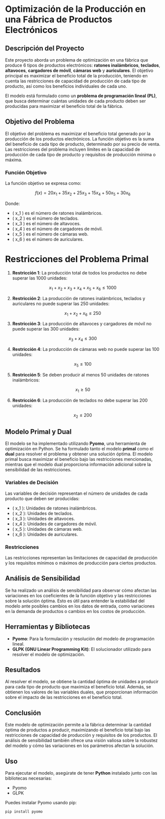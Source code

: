 # Optimización de la Producción en una Fábrica de Productos Electrónicos

## Descripción del Proyecto

Este proyecto aborda un problema de optimización en una fábrica que produce 6 tipos de productos electrónicos: **ratones inalámbricos**, **teclados**, **altavoces**, **cargadores de móvil**, **cámaras web** y **auriculares**. El objetivo principal es maximizar el beneficio total de la producción, teniendo en cuenta las restricciones de capacidad de producción de cada tipo de producto, así como los beneficios individuales de cada uno.

El modelo está formulado como un **problema de programación lineal (PL)**, que busca determinar cuántas unidades de cada producto deben ser producidas para maximizar el beneficio total de la fábrica.

## Objetivo del Problema

El objetivo del problema es maximizar el beneficio total generado por la producción de los productos electrónicos. La función objetivo es la suma del beneficio de cada tipo de producto, determinado por su precio de venta. Las restricciones del problema incluyen límites en la capacidad de producción de cada tipo de producto y requisitos de producción mínima o máxima.

### Función Objetivo

La función objetivo se expresa como:

$$
f(x) = 20x_1 + 35x_2 + 25x_3 + 15x_4 + 50x_5 + 30x_6
$$

Donde:

- \( x_1 \) es el número de ratones inalámbricos.
- \( x_2 \) es el número de teclados.
- \( x_3 \) es el número de altavoces.
- \( x_4 \) es el número de cargadores de móvil.
- \( x_5 \) es el número de cámaras web.
- \( x_6 \) es el número de auriculares.


# Restricciones del Problema Primal

1. **Restricción 1**: La producción total de todos los productos no debe superar las 1000 unidades:

$$
x_1 + x_2 + x_3 + x_4 + x_5 + x_6 \leq 1000
$$

2. **Restricción 2**: La producción de ratones inalámbricos, teclados y auriculares no puede superar las 250 unidades:

$$
x_1 + x_2 + x_6 \leq 250
$$

3. **Restricción 3**: La producción de altavoces y cargadores de móvil no puede superar las 300 unidades:

$$
x_3 + x_4 \leq 300
$$

4. **Restricción 4**: La producción de cámaras web no puede superar las 100 unidades:

$$
x_5 \leq 100
$$

5. **Restricción 5**: Se deben producir al menos 50 unidades de ratones inalámbricos:

$$
x_1 \geq 50
$$

6. **Restricción 6**: La producción de teclados no debe superar las 200 unidades:

$$
x_2 \leq 200
$$


## Modelo Primal y Dual

El modelo se ha implementado utilizando **Pyomo**, una herramienta de optimización en Python. Se ha formulado tanto el modelo **primal** como el **dual** para resolver el problema y obtener una solución óptima. El modelo primal busca maximizar el beneficio bajo las restricciones mencionadas, mientras que el modelo dual proporciona información adicional sobre la sensibilidad de las restricciones.

### Variables de Decisión

Las variables de decisión representan el número de unidades de cada producto que deben ser producidas:

- \( x_1 \): Unidades de ratones inalámbricos.
- \( x_2 \): Unidades de teclados.
- \( x_3 \): Unidades de altavoces.
- \( x_4 \): Unidades de cargadores de móvil.
- \( x_5 \): Unidades de cámaras web.
- \( x_6 \): Unidades de auriculares.

### Restricciones

Las restricciones representan las limitaciones de capacidad de producción y los requisitos mínimos o máximos de producción para ciertos productos.

## Análisis de Sensibilidad

Se ha realizado un análisis de sensibilidad para observar cómo afectan las variaciones en los coeficientes de la función objetivo y las restricciones sobre la solución óptima. Esto es útil para entender la estabilidad del modelo ante posibles cambios en los datos de entrada, como variaciones en la demanda de productos o cambios en los costos de producción.

## Herramientas y Bibliotecas

- **Pyomo**: Para la formulación y resolución del modelo de programación lineal.
- **GLPK (GNU Linear Programming Kit)**: El solucionador utilizado para resolver el modelo de optimización.

## Resultados

Al resolver el modelo, se obtiene la cantidad óptima de unidades a producir para cada tipo de producto que maximiza el beneficio total. Además, se obtienen los valores de las variables duales, que proporcionan información sobre el impacto de las restricciones en el beneficio total.

## Conclusión

Este modelo de optimización permite a la fábrica determinar la cantidad óptima de productos a producir, maximizando el beneficio total bajo las restricciones de capacidad de producción y requisitos de los productos. El análisis de sensibilidad también ofrece una visión valiosa sobre la robustez del modelo y cómo las variaciones en los parámetros afectan la solución.

## Uso

Para ejecutar el modelo, asegúrate de tener **Python** instalado junto con las bibliotecas necesarias:

- Pyomo
- GLPK

Puedes instalar Pyomo usando pip:

```bash
pip install pyomo

